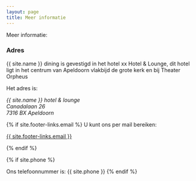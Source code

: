 ```yaml
---
layout: page
title: Meer informatie
---
```


Meer informatie:

<div id="map"></div>

<script type='text/javascript'>
  //<![CDATA[ 
    {% include google_map.js %}
  //]]>  
</script>
<script src="https://maps.googleapis.com/maps/api/js?callback=initMap"
  async defer></script>
  
### Adres

{{ site.name }} dining is gevestigd in het hotel xx Hotel & Lounge, dit hotel ligt in het centrum van Apeldoorn 
vlakbijd de grote kerk en bij Theater Orpheus 

Het adres is:

   *{{ site.name }} hotel & lounge*  
   *Canadalaan 26*  
   *7316 BX Apeldoorn*  

{% if site.footer-links.email %}
U kunt ons per mail bereiken:

<a href="mailto:{{ site.footer-links.email }}?Subject=Information" target="_top">{{ site.footer-links.email }}</a>

{% endif %}

{% if site.phone %}

Ons telefoonnummer is: {{ site.phone }}
{% endif %}